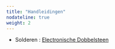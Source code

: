 ```yaml
---
title: "Handleidingen"
nodateline: true
weight: 2
---
```


* Solderen : [Electronische Dobbelsteen](/handleidingen/dobbelsteen/)
